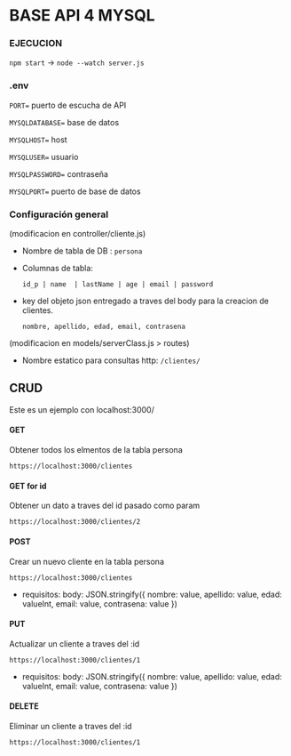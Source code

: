 # BASE API 4 MYSQL

### EJECUCION
`npm start` -> `node --watch server.js`

### .env

`PORT=` puerto de escucha de API

`MYSQLDATABASE=` base de datos

`MYSQLHOST=` host

`MYSQLUSER=` usuario

`MYSQLPASSWORD=` contraseña

`MYSQLPORT=` puerto de base de datos


### Configuración general
(modificacion en controller/cliente.js)

- Nombre de tabla de DB : `persona`

- Columnas de tabla:

  `id_p | name  | lastName | age | email | password `
  
- key del objeto json entregado a traves del body para la creacion de clientes.

  `nombre, apellido, edad, email, contrasena`
  

(modificacion en models/serverClass.js > routes)

- Nombre estatico para consultas http: `/clientes/`

## CRUD

Este es un ejemplo con localhost:3000/

#### GET

Obtener todos los elmentos de la tabla persona

`https://localhost:3000/clientes`

#### GET for id

Obtener un dato a traves del id pasado como param

`https://localhost:3000/clientes/2`

#### POST

Crear un nuevo cliente en la tabla persona

`https://localhost:3000/clientes`

- requisitos:
        body: JSON.stringify({
        nombre: value,
        apellido: value,
        edad: valueInt,
        email: value,
        contrasena: value
        })

#### PUT

Actualizar un cliente a traves del :id

`https://localhost:3000/clientes/1`

- requisitos:
        body: JSON.stringify({
        nombre: value,
        apellido: value,
        edad: valueInt,
        email: value,
        contrasena: value
        })

#### DELETE

Eliminar un cliente a traves del :id

`https://localhost:3000/clientes/1`
